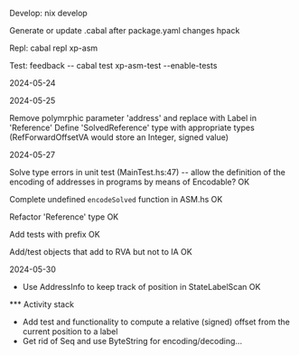 Develop:
nix develop

Generate or update .cabal after package.yaml changes
hpack

Repl:
cabal repl xp-asm

Test: 
feedback -- cabal test xp-asm-test --enable-tests

2024-05-24

2024-05-25

Remove polymrphic parameter 'address' and replace with Label in 'Reference'
Define 'SolvedReference' type with appropriate types
    (RefForwardOffsetVA would store an Integer, signed value)

2024-05-27

Solve type errors in unit test (MainTest.hs:47) -- allow the definition of
    the encoding of addresses in programs by means of Encodable?
    OK

Complete undefined `encodeSolved` function in ASM.hs
    OK

Refactor 'Reference' type
    OK

Add tests with prefix
    OK

Add/test objects that add to RVA but not to IA
    OK

2024-05-30

- Use AddressInfo to keep track of position in StateLabelScan
  OK

*** Activity stack

- Add test and functionality to compute a relative (signed) offset from the 
current position to a label
- Get rid of Seq and use ByteString for encoding/decoding...
